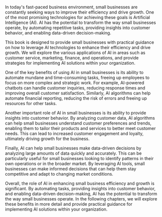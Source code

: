 
In today's fast-paced business environment, small businesses are constantly seeking ways to improve their efficiency and drive growth. One of the most promising technologies for achieving these goals is Artificial Intelligence (AI). AI has the potential to transform the way small businesses operate, by automating repetitive tasks, providing insights into customer behavior, and enabling data-driven decision-making.

This book is designed to provide small businesses with practical guidance on how to leverage AI technologies to enhance their efficiency and drive growth. We will explore the various applications of AI in areas such as customer service, marketing, finance, and operations, and provide strategies for implementing AI solutions within your organization.

One of the key benefits of using AI in small businesses is its ability to automate mundane and time-consuming tasks, freeing up employees to focus on more complex and strategic work. For example, AI-powered chatbots can handle customer inquiries, reducing response times and improving overall customer satisfaction. Similarly, AI algorithms can help automate financial reporting, reducing the risk of errors and freeing up resources for other tasks.

Another important role of AI in small businesses is its ability to provide insights into customer behavior. By analyzing customer data, AI algorithms can help small businesses understand customer preferences and trends, enabling them to tailor their products and services to better meet customer needs. This can lead to increased customer engagement and loyalty, ultimately driving growth for the business.

Finally, AI can help small businesses make data-driven decisions by analyzing large amounts of data quickly and accurately. This can be particularly useful for small businesses looking to identify patterns in their own operations or in the broader market. By leveraging AI tools, small businesses can make informed decisions that can help them stay competitive and adapt to changing market conditions.

Overall, the role of AI in enhancing small business efficiency and growth is significant. By automating tasks, providing insights into customer behavior, and enabling data-driven decision-making, AI has the potential to transform the way small businesses operate. In the following chapters, we will explore these benefits in more detail and provide practical guidance for implementing AI solutions within your organization.

